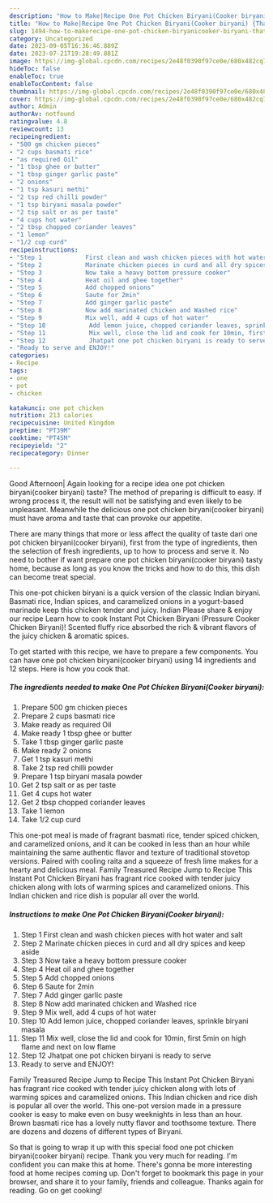 ```yaml
---
description: "How to Make|Recipe One Pot Chicken Biryani(Cooker biryani) {That is Special"
title: "How to Make|Recipe One Pot Chicken Biryani(Cooker biryani) {That is Special"
slug: 1494-how-to-makerecipe-one-pot-chicken-biryanicooker-biryani-that-is-special
category: Uncategorized
date: 2023-09-05T16:36:46.889Z
date: 2023-07-21T19:28:49.881Z
image: https://img-global.cpcdn.com/recipes/2e48f0390f97ce0e/680x482cq70/one-pot-chicken-biryanicooker-biryani-recipe-main-photo.jpg
hideToc: false
enableToc: true
enableTocContent: false
thumbnail: https://img-global.cpcdn.com/recipes/2e48f0390f97ce0e/680x482cq70/one-pot-chicken-biryanicooker-biryani-recipe-main-photo.jpg
cover: https://img-global.cpcdn.com/recipes/2e48f0390f97ce0e/680x482cq70/one-pot-chicken-biryanicooker-biryani-recipe-main-photo.jpg
author: Admin
authorAv: notfound
ratingvalue: 4.8
reviewcount: 13
recipeingredient:
- "500 gm chicken pieces"
- "2 cups basmati rice"
- "as required Oil"
- "1 tbsp ghee or butter"
- "1 tbsp ginger garlic paste"
- "2 onions"
- "1 tsp kasuri methi"
- "2 tsp red chilli powder"
- "1 tsp biryani masala powder"
- "2 tsp salt or as per taste"
- "4 cups hot water"
- "2 tbsp chopped coriander leaves"
- "1 lemon"
- "1/2 cup curd"
recipeinstructions:
- "Step 1            First clean and wash chicken pieces with hot water and salt"
- "Step 2            Marinate chicken pieces in curd and all dry spices and keep aside"
- "Step 3            Now take a heavy bottom pressure cooker"
- "Step 4            Heat oil and ghee together"
- "Step 5            Add chopped onions"
- "Step 6            Saute for 2min"
- "Step 7            Add ginger garlic paste"
- "Step 8            Now add marinated chicken and Washed rice"
- "Step 9            Mix well, add 4 cups of hot water"
- "Step 10            Add lemon juice, chopped coriander leaves, sprinkle biryani masala"
- "Step 11            Mix well, close the lid and cook for 10min, first 5min on high flame and next on low flame"
- "Step 12            Jhatpat one pot chicken biryani is ready to serve"
- "Ready to serve and ENJOY!"
categories:
- Recipe
tags:
- one
- pot
- chicken

katakunci: one pot chicken 
nutrition: 213 calories
recipecuisine: United Kingdom
preptime: "PT39M"
cooktime: "PT45M"
recipeyield: "2"
recipecategory: Dinner

---
```



Good Afternoon| Again looking for a recipe idea one pot chicken biryani(cooker biryani) taste? The method of preparing is difficult to easy. If wrong process it, the result will not be satisfying and even likely to be unpleasant. Meanwhile the delicious one pot chicken biryani(cooker biryani) must have aroma and taste that can provoke our appetite.






There are many things that more or less affect the quality of taste dari one pot chicken biryani(cooker biryani), first from the type of ingredients, then the selection of fresh ingredients, up to how to process and serve it. No need to bother if want prepare one pot chicken biryani(cooker biryani) tasty home, because as long as you know the tricks and how to do this, this dish can become treat  special.


This one-pot chicken biryani is a quick version of the classic Indian biryani. Basmati rice, Indian spices, and caramelized onions in a yogurt-based marinade keep this chicken tender and juicy. Indian Please share &amp; enjoy our recipe Learn how to cook Instant Pot Chicken Biryani (Pressure Cooker Chicken Biryani)! Scented fluffy rice absorbed the rich &amp; vibrant flavors of the juicy chicken &amp; aromatic spices.


To get started with this recipe, we have to prepare a few components. You can have one pot chicken biryani(cooker biryani) using 14 ingredients and 12 steps. Here is how you cook that.

<!--inarticleads1-->

##### The ingredients needed to make One Pot Chicken Biryani(Cooker biryani):

1. Prepare 500 gm chicken pieces
1. Prepare 2 cups basmati rice
1. Make ready as required Oil
1. Make ready 1 tbsp ghee or butter
1. Take 1 tbsp ginger garlic paste
1. Make ready 2 onions
1. Get 1 tsp kasuri methi
1. Take 2 tsp red chilli powder
1. Prepare 1 tsp biryani masala powder
1. Get 2 tsp salt or as per taste
1. Get 4 cups hot water
1. Get 2 tbsp chopped coriander leaves
1. Take 1 lemon
1. Take 1/2 cup curd


This one-pot meal is made of fragrant basmati rice, tender spiced chicken, and caramelized onions, and it can be cooked in less than an hour while maintaining the same authentic flavor and texture of traditional stovetop versions. Paired with cooling raita and a squeeze of fresh lime makes for a hearty and delicious meal. Family Treasured Recipe Jump to Recipe This Instant Pot Chicken Biryani has fragrant rice cooked with tender juicy chicken along with lots of warming spices and caramelized onions. This Indian chicken and rice dish is popular all over the world. 

<!--inarticleads2-->

##### Instructions to make One Pot Chicken Biryani(Cooker biryani):

1. Step 1            First clean and wash chicken pieces with hot water and salt
1. Step 2            Marinate chicken pieces in curd and all dry spices and keep aside
1. Step 3            Now take a heavy bottom pressure cooker
1. Step 4            Heat oil and ghee together
1. Step 5            Add chopped onions
1. Step 6            Saute for 2min
1. Step 7            Add ginger garlic paste
1. Step 8            Now add marinated chicken and Washed rice
1. Step 9            Mix well, add 4 cups of hot water
1. Step 10            Add lemon juice, chopped coriander leaves, sprinkle biryani masala
1. Step 11            Mix well, close the lid and cook for 10min, first 5min on high flame and next on low flame
1. Step 12            Jhatpat one pot chicken biryani is ready to serve
1. Ready to serve and ENJOY!

Family Treasured Recipe Jump to Recipe This Instant Pot Chicken Biryani has fragrant rice cooked with tender juicy chicken along with lots of warming spices and caramelized onions. This Indian chicken and rice dish is popular all over the world. This one-pot version made in a pressure cooker is easy to make even on busy weeknights in less than an hour. Brown basmati rice has a lovely nutty flavor and toothsome texture. There are dozens and dozens of different types of Biryani. 

So that is going to wrap it up with this special food one pot chicken biryani(cooker biryani) recipe. Thank you very much for reading. I'm confident you can make this at home. There's gonna be more interesting food at home recipes coming up. Don't forget to bookmark this page in your browser, and share it to your family, friends and colleague. Thanks again for reading. Go on get cooking!
